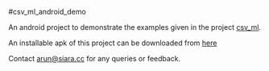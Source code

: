#csv_ml_android_demo

An android project to demonstrate the examples given in the project [csv_ml](https://github.com/siara-cc/csv_ml).

An installable apk of this project can be downloaded from [here](http://siara.cc/csv_ml/csv_ml_android_demo-1.0.0.apk)
 
Contact arun@siara.cc for any queries or feedback.
